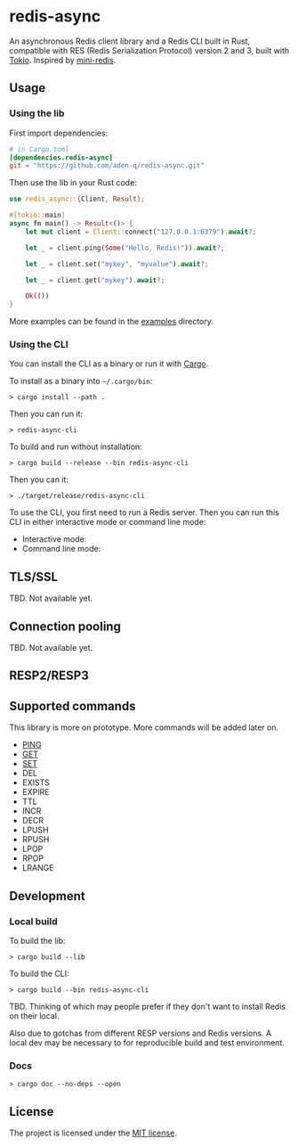 # redis-async

An asynchronous Redis client library and a Redis CLI built in Rust, compatible with RES (Redis Serialization Protocol) version 2 and 3, built with [Tokio][1]. Inspired by [mini-redis][2].

## Usage

### Using the lib

First import dependencies:

```TOML
# in Cargo.toml
[dependencies.redis-async]
git = "https://github.com/aden-q/redis-async.git"
```

Then use the lib in your Rust code:

```Rust
use redis_async::{Client, Result};

#[tokio::main]
async fn main() -> Result<()> {
    let mut client = Client::connect("127.0.0.1:6379").await?;

    let _ = client.ping(Some("Hello, Redis!")).await?;

    let _ = client.set("mykey", "myvalue").await?;

    let _ = client.get("mykey").await?;

    Ok(())
}
```

More examples can be found in the [examples](./examples/) directory.

### Using the CLI

You can install the CLI as a binary or run it with [Cargo][3].

To install as a binary into `~/.cargo/bin`:

```shell
> cargo install --path .
```

Then you can run it:

```shell
> redis-async-cli
```

To build and run without installation:

```shell
> cargo build --release --bin redis-async-cli
```

Then you can it:

```shell
> ./target/release/redis-async-cli
```

To use the CLI, you first need to run a Redis server. Then you can run this CLI in either interactive mode or command line mode:

+ Interactive mode:
+ Command line mode:

## TLS/SSL

TBD. Not available yet.

## Connection pooling

TBD. Not available yet.

## RESP2/RESP3

## Supported commands

This library is more on prototype. More commands will be added later on.

+ [PING][4]
+ [GET][5]
+ [SET][6]
+ DEL
+ EXISTS
+ EXPIRE
+ TTL
+ INCR
+ DECR
+ LPUSH
+ RPUSH
+ LPOP
+ RPOP
+ LRANGE

## Development

### Local build

To build the lib:

```shell
> cargo build --lib
```

To build the CLI:

```shell
> cargo build --bin redis-async-cli
```

TBD. Thinking of which may people prefer if they don't want to install Redis on their local.

Also due to gotchas from different RESP versions and Redis versions. A local dev may be necessary to for reproducible build and test environment.

### Docs

```shell
> cargo doc --no-deps --open
```

## License

The project is licensed under the [MIT license](./LICENSE).

[1]: https://tokio.rs/
[2]: https://github.com/tokio-rs/mini-redis
[3]: https://github.com/rust-lang/cargo
[4]: https://redis.io/docs/latest/commands/ping/
[5]: https://redis.io/docs/latest/commands/get/
[6]: https://redis.io/docs/latest/commands/set/
